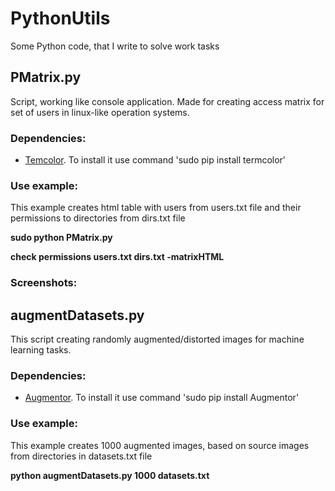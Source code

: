 # PythonUtils
Some Python code, that I write to solve work tasks

## PMatrix.py
Script, working like console application. Made for creating access matrix for set of users in linux-like operation systems. 

### Dependencies:
- [Temcolor](https://pypi.python.org/pypi/termcolor). To install it use command 'sudo pip install termcolor' 



### Use example:

This example creates html table with users from users.txt file and their permissions to directories from dirs.txt file

**sudo python PMatrix.py**

**check permissions users.txt dirs.txt -matrixHTML**


### Screenshots:


## augmentDatasets.py
This script creating randomly augmented/distorted images for machine learning tasks.

### Dependencies:

- [Augmentor](https://github.com/mdbloice/Augmentor). To install it use command 'sudo pip install Augmentor' 

### Use example:

This example creates 1000 augmented images, based on source images from directories in datasets.txt file

**python augmentDatasets.py 1000 datasets.txt**
